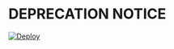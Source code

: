 # DEPRECATION NOTICE


[![Deploy](https://www.herokucdn.com/deploy/button.svg)](https://heroku.com/deploy?template=https://github.com/Baby-xD/Sunny-Leone)
